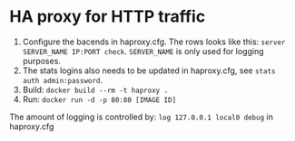HA proxy for HTTP traffic
=========================

1. Configure the bacends in haproxy.cfg. The rows looks like this: `server SERVER_NAME IP:PORT check`.
`SERVER_NAME` is only used for logging purposes.
2. The stats logins also needs to be updated in haproxy.cfg, see `stats auth admin:password`.
3. Build: `docker build --rm -t haproxy .`
4. Run: `docker run -d -p 80:80 [IMAGE ID]`

The amount of logging is controlled by: `log 127.0.0.1 local0 debug` in haproxy.cfg
